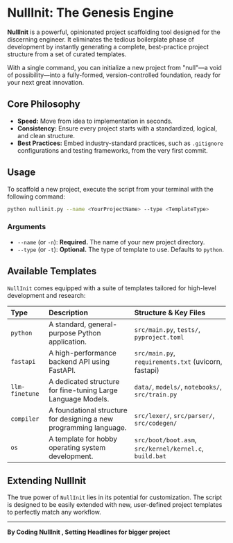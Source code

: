 # NullInit: The Genesis Engine

**NullInit** is a powerful, opinionated project scaffolding tool designed for the discerning engineer. It eliminates the tedious boilerplate phase of development by instantly generating a complete, best-practice project structure from a set of curated templates.

With a single command, you can initialize a new project from "null"—a void of possibility—into a fully-formed, version-controlled foundation, ready for your next great innovation.

## Core Philosophy

- **Speed:** Move from idea to implementation in seconds.
- **Consistency:** Ensure every project starts with a standardized, logical, and clean structure.
- **Best Practices:** Embed industry-standard practices, such as `.gitignore` configurations and testing frameworks, from the very first commit.

## Usage

To scaffold a new project, execute the script from your terminal with the following command:

```bash
python nullinit.py --name <YourProjectName> --type <TemplateType>
```

### Arguments

-   `--name` (or `-n`): **Required.** The name of your new project directory.
-   `--type` (or `-t`): **Optional.** The type of template to use. Defaults to `python`.

## Available Templates

`NullInit` comes equipped with a suite of templates tailored for high-level development and research:

| Type | Description | Structure & Key Files |
| :--- | :--- | :--- |
| `python` | A standard, general-purpose Python application. | `src/main.py`, `tests/`, `pyproject.toml` |
| `fastapi` | A high-performance backend API using FastAPI. | `src/main.py`, `requirements.txt` (uvicorn, fastapi) |
| `llm-finetune` | A dedicated structure for fine-tuning Large Language Models. | `data/`, `models/`, `notebooks/`, `src/train.py` |
| `compiler` | A foundational structure for designing a new programming language. | `src/lexer/`, `src/parser/`, `src/codegen/` |
| `os` | A template for hobby operating system development. | `src/boot/boot.asm`, `src/kernel/kernel.c`, `build.bat` |

## Extending NullInit

The true power of `NullInit` lies in its potential for customization. The script is designed to be easily extended with new, user-defined project templates to perfectly match any workflow.

---

**By Coding NullInit , Setting Headlines for bigger project**